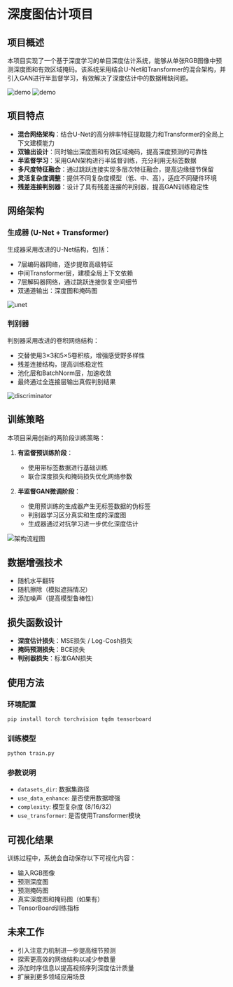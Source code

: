 # 深度图估计项目

## 项目概述

本项目实现了一个基于深度学习的单目深度估计系统，能够从单张RGB图像中预测深度图和有效区域掩码。该系统采用结合U-Net和Transformer的混合架构，并引入GAN进行半监督学习，有效解决了深度估计中的数据稀缺问题。

![demo](https://github.com/sosopop/deepcalc/raw/main/assets/demo1.png) 
![demo](https://github.com/sosopop/deepcalc/raw/main/assets/demo2.png) 

## 项目特点

- **混合网络架构**：结合U-Net的高分辨率特征提取能力和Transformer的全局上下文建模能力
- **双输出设计**：同时输出深度图和有效区域掩码，提高深度预测的可靠性
- **半监督学习**：采用GAN架构进行半监督训练，充分利用无标签数据
- **多尺度特征融合**：通过跳跃连接实现多层次特征融合，提高边缘细节保留
- **灵活复杂度调整**：提供不同复杂度模型（低、中、高），适应不同硬件环境
- **残差连接判别器**：设计了具有残差连接的判别器，提高GAN训练稳定性

## 网络架构

### 生成器 (U-Net + Transformer)

生成器采用改进的U-Net结构，包括：

- 7层编码器网络，逐步提取高级特征
- 中间Transformer层，建模全局上下文依赖
- 7层解码器网络，通过跳跃连接恢复空间细节
- 双通道输出：深度图和掩码图

![unet](https://github.com/sosopop/deepcalc/raw/main/assets/unet.png) 

### 判别器

判别器采用改进的卷积网络结构：

- 交替使用3×3和5×5卷积核，增强感受野多样性
- 残差连接结构，提高训练稳定性
- 池化层和BatchNorm层，加速收敛
- 最终通过全连接层输出真假判别结果

![discriminator](https://github.com/sosopop/deepcalc/raw/main/assets/discriminator.png) 

## 训练策略

本项目采用创新的两阶段训练策略：

1. **有监督预训练阶段**：
   - 使用带标签数据进行基础训练
   - 联合深度损失和掩码损失优化网络参数

2. **半监督GAN微调阶段**：
   - 使用预训练的生成器产生无标签数据的伪标签
   - 判别器学习区分真实和生成的深度图
   - 生成器通过对抗学习进一步优化深度估计

![架构流程图](https://github.com/sosopop/deepcalc/raw/main/assets/architecture.png) 

## 数据增强技术

- 随机水平翻转
- 随机擦除（模拟遮挡情况）
- 添加噪声（提高模型鲁棒性）

## 损失函数设计

- **深度估计损失**：MSE损失 / Log-Cosh损失
- **掩码预测损失**：BCE损失
- **判别器损失**：标准GAN损失

## 使用方法

### 环境配置

```bash
pip install torch torchvision tqdm tensorboard
```

### 训练模型

```bash
python train.py
```

### 参数说明

- `datasets_dir`: 数据集路径
- `use_data_enhance`: 是否使用数据增强
- `complexity`: 模型复杂度 (8/16/32)
- `use_transformer`: 是否使用Transformer模块

## 可视化结果

训练过程中，系统会自动保存以下可视化内容：

- 输入RGB图像
- 预测深度图
- 预测掩码图
- 真实深度图和掩码图（如果有）
- TensorBoard训练指标

## 未来工作

- 引入注意力机制进一步提高细节预测
- 探索更高效的网络结构以减少参数量
- 添加时序信息以提高视频序列深度估计质量
- 扩展到更多领域应用场景